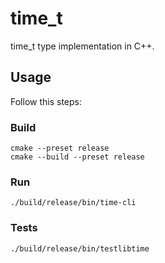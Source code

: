 # time_t

time_t type implementation in C++.

## Usage

Follow this steps:

### Build

    cmake --preset release
    cmake --build --preset release

### Run

    ./build/release/bin/time-cli

### Tests

    ./build/release/bin/testlibtime
